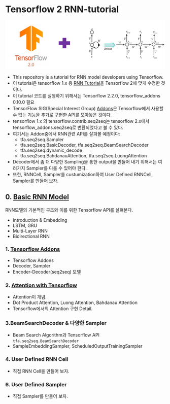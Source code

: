 # Tensorflow 2 RNN-tutorial

<p align="center"><img width="700" src="TF2-RNN.png" />  </p>

- This repository is a tutorial for RNN model developers using Tensorflow.
- 이 tutorial은 tensorflow 1.x 용 [RNN Tutorial](https://github.com/hccho2/Tensorflow-RNN-Tutorial)을 Tensorflow 2에 맞게 수정한 것이다.
- 이 tutorial 코드를 실행하기 위해서는 Tensorflow 2.2.0, tensorflow_addons 0.10.0 필요
- TensorFlow SIG(Special Interest Group) [Addons](https://www.tensorflow.org/addons/overview?hl=ko)은 Tensorflow에서 사용할 수 없는 기능을 추가로 구현한 API를 모아놓은 것이다. 
- tensorflow 1.x 의 tensorflow.contrib.seq2seq는 tensorflow 2.x에서 tensorflow_addons.seq2seq로 변환되었다고 볼 수 있다.
- 여기서는 Addon중에서 RNN관련 API를 살펴볼 예정이다:
    * tfa.seq2seq.Sampler
    * tfa.seq2seq.BasicDecoder, tfa.seq2seq.BeamSearchDecoder
    * tfa.seq2seq.dynamic_decode
    * tfa.seq2seq.BahdanauAttention, tfa.seq2seq.LuongAttention
- Decoder에서 좀 더 다양한 Sampling을 통한 output을 만들어 내기 위해서는 여러가지 Sampler를 다룰 수 있어야 한다.
- 또한, RNNCell, Sampler를 custumization하여 User Defined RNNCell, Sampler를 만들어 보자.


## 0. [Basic RNN Model](https://github.com/hccho2/Tensorflow-2-RNN-Tutorial/tree/master/0.%20Basic)
RNN모델의 기본적인 구조와 이를 위한 Tensorflow API를 살펴본다.
- Introduction & Embedding
- LSTM, GRU
- Multi-Layer RNN
- Bidirectional RNN

### 1. [Tensorflow Addons](https://github.com/hccho2/Tensorflow-2-RNN-Tutorial/tree/master/1.%20Tensorflow-Addons) 
- Tensorflow Addons
- Decoder, Sampler
- Encoder-Decoder(seq2seq) 모델 


### 2. [Attention with Tensorflow](https://github.com/hccho2/Tensorflow-2-RNN-Tutorial/tree/master/2.%20Attention-With-Tensorflow)
- Attention이 개념.
- Dot Product Attention, Luong Attention, Bahdanau Attention
- Tensorflow에서의 Attention 구현 Detail.

### 3.BeamSearchDecoder & 다양한 Sampler
- Beam Search Algorithm과 Tensorflow API `tfa.seq2seq.BeamSearchDecoder`
- SampleEmbeddingSampler, ScheduledOutputTrainingSampler
### 4. User Defined RNN Cell
- 직접 RNN Cell을 만들어 보자.

### 6. User Defined Sampler
- 직접 Sampler를 만들어 보자.